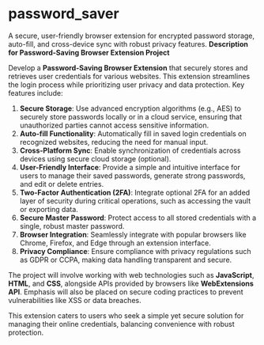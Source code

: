 # password_saver
A secure, user-friendly browser extension for encrypted password storage, auto-fill, and cross-device sync with robust privacy features.
**Description for Password-Saving Browser Extension Project**  

Develop a **Password-Saving Browser Extension** that securely stores and retrieves user credentials for various websites. This extension streamlines the login process while prioritizing user privacy and data protection. Key features include:  

1. **Secure Storage**: Use advanced encryption algorithms (e.g., AES) to securely store passwords locally or in a cloud service, ensuring that unauthorized parties cannot access sensitive information.  
2. **Auto-fill Functionality**: Automatically fill in saved login credentials on recognized websites, reducing the need for manual input.  
3. **Cross-Platform Sync**: Enable synchronization of credentials across devices using secure cloud storage (optional).  
4. **User-Friendly Interface**: Provide a simple and intuitive interface for users to manage their saved passwords, generate strong passwords, and edit or delete entries.  
5. **Two-Factor Authentication (2FA)**: Integrate optional 2FA for an added layer of security during critical operations, such as accessing the vault or exporting data.  
6. **Secure Master Password**: Protect access to all stored credentials with a single, robust master password.  
7. **Browser Integration**: Seamlessly integrate with popular browsers like Chrome, Firefox, and Edge through an extension interface.  
8. **Privacy Compliance**: Ensure compliance with privacy regulations such as GDPR or CCPA, making data handling transparent and secure.  

The project will involve working with web technologies such as **JavaScript**, **HTML**, and **CSS**, alongside APIs provided by browsers like **WebExtensions API**. Emphasis will also be placed on secure coding practices to prevent vulnerabilities like XSS or data breaches.  

This extension caters to users who seek a simple yet secure solution for managing their online credentials, balancing convenience with robust protection.
